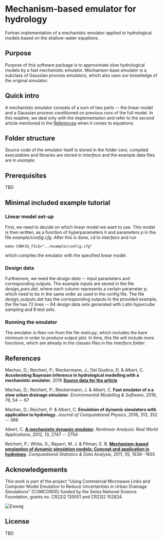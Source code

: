 # Mechanism-based emulator for hydrology

Fortran implementation of a mechanistic emulator applied to hydrological models based on the shallow-water equations.

## Purpose

Purpose of this software package is to approximate slow hydrological models by a fast mechanistic emulator. Mechanism-base emulator is a subclass of Gaussian process emulators, which also uses our knowledge of the original simulator.

## Quick intro

A mechanistic emulator consists of a sum of two parts -- the linear model and
 a Gaussian process conditioned on previous runs of the full model. In this readme, we deal only
with the implementation and refer to the second article mentioned in the 
[References](https://github.com/machacd/mechemu#references) when it comes to
equations.

## Folder structure

Source code of the emulator itself is stored in the folder *core*, compiled executables and libraries are stored in *interface* and the example data files are in *example*.

## Prerequisites

TBD

## Minimal included example tutorial

### Linear model set-up

First, we need to decide on which linear model we want to use. This model is then written, as a function of hyperparameters *h* and parameters *p* in the file *example/config.cfg*. After this is done, cd to *interface* and run

```make
make CONFIG_FILE="../example/config.cfg"
```

which compiles the emulator with the specified linear model. 

### Design data

Furthemore, we need the *design data* -- input parameters and corresponding outputs. The example inputs are stored in the file *design_pars.dat*, where each column represents a certain parameter *p*, which need to be in the same order as used in the config file. The file *design_outputs.dat* has the corresponding outputs.In the provided example, the file has 72 lines -- 64 design data sets generated with *Latin hypercube sampling* and 8 test sets.

### Running the emulator

The emulator is then run from the file *main.py*, which includes the bare minimum in order to produce output plot. In time, this file will include more functions, which are already in the classes files in the *interface folder*.


## References 

Machac, D.; Reichert, P.; Rieckermann, J.; Del Giudice, D. & Albert, C. **Accelerating Bayesian inference in hydrological modelling with a mechanistic emulator**, 2016
[**Source data for the article**](https://dl.dropboxusercontent.com/u/23101549/results.zip)

Machac, D.; Reichert, P.; Rieckermann, J. & Albert, C. **Fast emulator of a a slow urban drainage simulator**. *Environmental Modelling & Software*, 2016, 78, 54 -- 67

Machac, D.; Reichert, P. & Albert, C. **Emulation of dynamic simulators with application to hydrology**. *Journal of Computational Physics*, 2016, 313, 352 -- 366

Albert, C. [**A mechanistic dynamic emulator**](http://arxiv.org/abs/1112.5304). *Nonlinear Analysis: Real World Applications*, 2012, 13, 2747 -- 2754

Reichert, P.; White, G.; Bayarri, M. J. & Pitman, E. B. [**Mechanism-based emulastion of dynamic simulation models: Concept and application in hydrology**](http://dl.acm.org/citation.cfm?id=1923145). *Computational Statistics & Data Analysis*, 2011, 55, 1638--1655


## Acknowledgements

This work is part of the project “Using Commercial Microwave Links and Computer Model Emulation to Reduce Uncertainties in Urban Drainage Simulations” (COMCORDE) funded by
the Swiss National Science Foundation, grants no. CR22I2 135551 and CR22I2 152824.

![Eawag](http://www.fishecology.ch/layout/ealogo-print.gif)

## License

TBD
